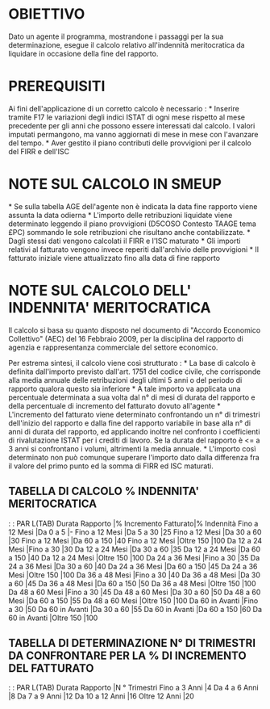 # OBIETTIVO

Dato un agente il programma, mostrandone i passaggi per la sua determinazione, esegue il calcolo relativo all'indennità meritocratica da liquidare in occasione della fine del rapporto.

# PREREQUISITI

Ai fini dell'applicazione di un corretto calcolo è necessario : 
\* Inserire tramite F17 le variazioni degli indici ISTAT di ogni mese rispetto al mese precedente per gli anni che possono essere interessati dal calcolo. I valori imputati permangono, ma vanno aggiornati di mese in mese con l'avanzare del tempo.
\* Aver gestito il piano contributi delle provvigioni per il calcolo del FIRR e dell'ISC

# NOTE SUL CALCOLO IN SMEUP

\* Se sulla tabella AGE dell'agente non è indicata la data fine rapporto viene assunta la data odierna
\* L'importo delle retribuzioni liquidate viene determinato leggendo il piano provvigioni (D5COSO Contesto TAAGE tema £PC) sommando le sole retribuzioni che risultano anche contabilizzate.
\* Dagli stessi dati vengono calcolati il FIRR e l'ISC maturato
\* Gli importi relativi al fatturato vengono invece reperiti dall'archivio delle provvigioni
\* Il fatturato iniziale viene attualizzato fino alla data di fine rapporto

# NOTE SUL CALCOLO DELL' INDENNITA' MERITOCRATICA

Il calcolo si basa su quanto disposto nel documento di "Accordo Economico Collettivo" (AEC) del   16 Febbraio 2009, per la disciplina del rapporto di agenzia e rappresentanza commerciale del settore economico.

Per estrema sintesi, il calcolo viene così strutturato : 
\* La base di calcolo è definita dall'importo previsto dall'art. 1751 del codice civile, che corrisponde alla media annuale delle retribuzioni degli ultimi 5 anni o del periodo di rapporto qualora questo sia inferiore
\* A tale importo va applicata una percentuale determinata a sua volta dal n° di mesi di durata del rapporto e della percentuale di incremento del fatturato dovuto all'agente
\* L'incremento del fatturato viene determinato confrontando un n° di trimestri dell'inizio del rapporto e dalla fine del rapporto variabile in base alla n° di anni di durata del rapporto, ed applicando inoltre nel confronto i coefficienti di rivalutazione ISTAT per i crediti di lavoro. Se la durata del rapporto è <= a 3 anni si confrontano i volumi, altrimenti la media annuale.
\* L'importo così determinato non può comunque superare l'importo dato dalla differenza fra il valore del primo punto ed la somma di FIRR ed ISC maturati.

## TABELLA DI CALCOLO % INDENNITA' MERITOCRATICA
 :  : PAR L(TAB)
Durata Rapporto |% Incremento Fatturato|% Indennità
Fino a 12 Mesi  |Da  0 a   5           |-
Fino a 12 Mesi  |Da  5 a  30           |25
Fino a 12 Mesi  |Da 30 a  60           |30
Fino a 12 Mesi  |Da 60 a 150           |40
Fino a 12 Mesi  |Oltre   150           |100
Da 12 a 24 Mesi |Fino  a  30           |30
Da 12 a 24 Mesi |Da 30 a  60           |35
Da 12 a 24 Mesi |Da 60 a 150           |40
Da 12 a 24 Mesi |Oltre   150           |100
Da 24 a 36 Mesi |Fino  a  30           |35
Da 24 a 36 Mesi |Da 30 a  60           |40
Da 24 a 36 Mesi |Da 60 a 150           |45
Da 24 a 36 Mesi |Oltre   150           |100
Da 36 a 48 Mesi |Fino  a  30           |40
Da 36 a 48 Mesi |Da 30 a  60           |45
Da 36 a 48 Mesi |Da 60 a 150           |50
Da 36 a 48 Mesi |Oltre   150           |100
Da 48 a 60 Mesi |Fino  a  30           |45
Da 48 a 60 Mesi |Da 30 a  60           |50
Da 48 a 60 Mesi |Da 60 a 150           |55
Da 48 a 60 Mesi |Oltre   150           |100
Da 60 in Avanti |Fino  a  30           |50
Da 60 in Avanti |Da 30 a  60           |55
Da 60 in Avanti |Da 60 a 150           |60
Da 60 in Avanti |Oltre   150           |100


## TABELLA DI DETERMINAZIONE N° DI TRIMESTRI DA CONFRONTARE PER LA % DI INCREMENTO DEL FATTURATO
 :  : PAR L(TAB)
Durata Rapporto |N ° Trimestri
Fino a 3 Anni   |4
Da 4 a 6 Anni   |8
Da 7 a 9 Anni   |12
Da 10 a 12 Anni |16
Oltre 12 Anni   |20













